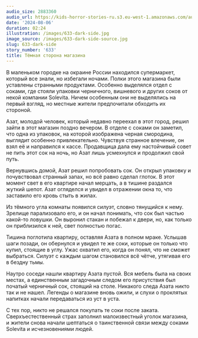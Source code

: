 ```yaml
---
audio_size: 2883360
audio_url: https://kids-horror-stories-ru.s3.eu-west-1.amazonaws.com/audio/633-dark-side.mp3
date: '2024-08-06'
duration: 02:24
illustration: /images/633-dark-side.jpg
image_source: /images/633-dark-side-source.jpg
slug: 633-dark-side
story_number: '633'
title: Тёмная сторона магазина
---
```


В маленьком городке на окраине России находился супермаркет, который все знали, но избегали ночами. Полки этого магазина были уставлены странными продуктами. Особенно выделялся отдел с соками, где стояли упаковки черничного, вишневого и других соков от некой компании Solevita. Ничем особенным они не выделялись на первый взгляд, но местные жители предпочитали обходить их стороной.

Азат, молодой человек, который недавно переехал в этот город, решил зайти в этот магазин поздно вечером. В отделе с соками он заметил, что одна из упаковок, на которой изображена черная смородина, выглядит особенно привлекательно. Чувствуя странное влечение, он взял её и направился к кассе. Продавщица дала ему настойчивый совет не пить этот сок на ночь, но Азат лишь усмехнулся и продолжил свой путь.

Вернувшись домой, Азат решил попробовать сок. Он открыл упаковку и почувствовал странный запах, но всё равно сделал глоток. В этот момент свет в его квартире начал мерцать, а в тишине раздался жуткий шепот. Азат огляделся и увидел в отражении окна то, что заставило его кровь стыть в жилах.

Из тёмного угла комнаты появился силуэт, словно тянущийся к нему. Зрелище парализовало его, и он начал понимать, что сок был частью какой-то ловушки. Он выронил стакан и побежал к двери, но, как только он приблизился к ней, свет полностью погас.

Тишина поглотила квартиру, оставляя Азата в полном мраке. Услышав шаги позади, он обернулся и увидел те же соки, которые он только что купил, стоящие в углу. Ужас охватил его, когда он понял, что не сможет выбраться. Силуэт с каждым шагом становился всё чётче, утягивая его в бездну тьмы.

Наутро соседи нашли квартиру Азата пустой. Вся мебель была на своих местах, а единственным загадочным следом его присутствия был початый черничный сок, стоящий на столе. Никакого следа Азата никто так и не нашел. Легенды о магазине вновь ожили, и слухи о проклятых напитках начали передаваться из уст в уста.

С тех пор, никто не решался покупать те соки после заката. Сверхъестественный страх заполнил малоизвестный уголок магазина, и жители снова начали шептаться о таинственной связи между соками Solevita и исчезновениями людей.